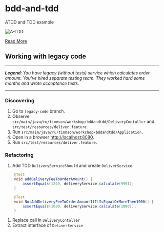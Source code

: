 # bdd-and-tdd
ATDD and TDD example


![A-TDD](https://dzone.com/storage/temp/7012527-atdd-workflow.jpg)

[Read More](https://dzone.com/articles/acceptance-test-driven-development-closing-the-com)


## Working with legacy code

---
_**Legend**: You have legacy (without tests) service which calculates order amount. You've hired separate testing team. 
They worked hard some months and wrote acceptance tests._

---

### Discovering
1. Go to ```legacy-code``` branch.
1. Observe ```src/main/java/ru/timmson/workshop/bddandtdd/DeliveryContoller``` and ```src/test/resources/deliver.feature```.
1. Run ```src/main/java/ru/timmson/workshop/bddandtdd/Application```.
1. Open in a browser [http://localhost:8080](http://localhost:8080).
1. Run ```src/test/resources/deliver.feature```.

### Refactoring
1. Add TDD ```DeliveryServiceShould``` and create ```DeliverService```.
```java
    @Test
    void addDeliveryFeeToOrderAmount() {
        assertEquals(1249, deliveryService.calculate(999));
    }

    @Test
    void NotAddDeliveryFeeToOrderAmountIfItIsEqualOrMoreThen1000() {
        assertEquals(1000, deliveryService.calculate(1000));
    }
```
1. Replace call in ```DeliveryContoller```
1. Extract interface of ```DeliverService```
